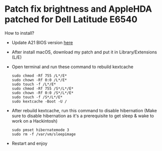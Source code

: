 # Patch fix brightness and AppleHDA patched for Dell Latitude E6540

How to install?
+ Update A21 BIOS version <a href="https://www.dell.com/support/home/vn/en/vnbsdt1/Drivers/DriversDetails?driverId=Y5FNT">here</a>
+ After install macOS, download my patch and put it in Library/Extensions (L/E)
+ Open terminal and run these command to rebuild kextcache

      sudo chmod -Rf 755 /L*/E*
      sudo chown -Rf 0:0 /L*/E*
      sudo touch -f /L*/E*
      sudo chmod -Rf 755 /S*/L*/E*
      sudo chown -Rf 0:0 /S*/L*/E*
      sudo touch -f /S*/L*/E*
      sudo kextcache -Boot -U /

+ After rebuild kextcache, run this command to disable hibernation (Make sure to disable hibernation as it's a prerequisite to get sleep & wake to work on a Hackintosh)

      sudo pmset hibernatemode 3
      sudo rm -f /var/vm/sleepimage

+ Restart and enjoy
